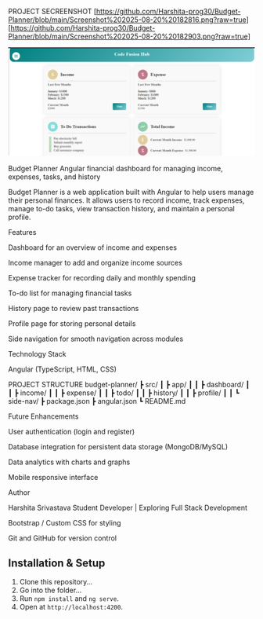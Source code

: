 PROJECT SECREENSHOT [https://github.com/Harshita-prog30/Budget-Planner/blob/main/Screenshot%202025-08-20%20182816.png?raw=true]
[https://github.com/Harshita-prog30/Budget-Planner/blob/main/Screenshot%202025-08-20%20182903.png?raw=true]
<p align="center">
  <img src= https://github.com/Harshita-prog30/Budget-Planner/blob/main/Screenshot%202025-08-20%20182903.png?raw=true">
</p>


Budget Planner
Angular financial dashboard for managing income, expenses, tasks, and history

Budget Planner is a web application built with Angular to help users manage their personal finances.
It allows users to record income, track expenses, manage to-do tasks, view transaction history, and maintain a personal profile.

Features

Dashboard for an overview of income and expenses

Income manager to add and organize income sources

Expense tracker for recording daily and monthly spending

To-do list for managing financial tasks

History page to review past transactions

Profile page for storing personal details

Side navigation for smooth navigation across modules

Technology Stack

Angular (TypeScript, HTML, CSS)

PROJECT STRUCTURE
budget-planner/
 ┣ src/
 ┃ ┣ app/
 ┃ ┃ ┣ dashboard/
 ┃ ┃ ┣ income/
 ┃ ┃ ┣ expense/
 ┃ ┃ ┣ todo/
 ┃ ┃ ┣ history/
 ┃ ┃ ┣ profile/
 ┃ ┃ ┗ side-nav/
 ┣ package.json
 ┣ angular.json
 ┗ README.md

Future Enhancements

User authentication (login and register)

Database integration for persistent data storage (MongoDB/MySQL)

Data analytics with charts and graphs

Mobile responsive interface

Author

Harshita Srivastava
Student Developer | Exploring Full Stack Development

Bootstrap / Custom CSS for styling

Git and GitHub for version control


## Installation & Setup

1. Clone this repository…
2. Go into the folder...
3. Run `npm install` and `ng serve`.
4. Open at `http://localhost:4200`.
